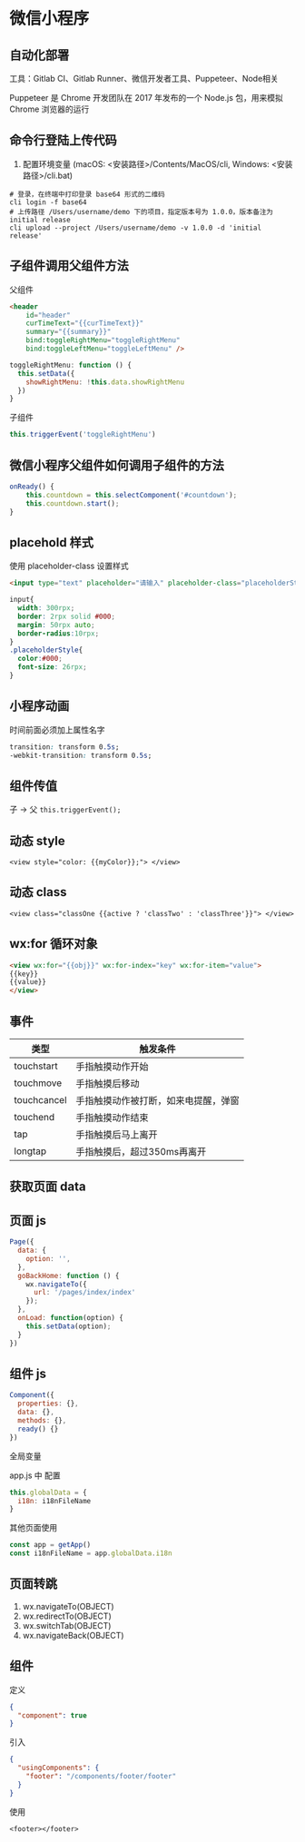 # 微信小程序

## 自动化部署

工具：Gitlab CI、Gitlab Runner、微信开发者工具、Puppeteer、Node相关

Puppeteer 是 Chrome 开发团队在 2017 年发布的一个 Node.js 包，用来模拟 Chrome 浏览器的运行

## 命令行登陆上传代码

1. 配置环境变量 (macOS: <安装路径>/Contents/MacOS/cli, Windows: <安装路径>/cli.bat)

```shell
# 登录，在终端中打印登录 base64 形式的二维码
cli login -f base64 
# 上传路径 /Users/username/demo 下的项目，指定版本号为 1.0.0，版本备注为 initial release
cli upload --project /Users/username/demo -v 1.0.0 -d 'initial release'
```

## 子组件调用父组件方法

父组件
```html
<header
    id="header"
    curTimeText="{{curTimeText}}"
    summary="{{summary}}"
    bind:toggleRightMenu="toggleRightMenu"
    bind:toggleLeftMenu="toggleLeftMenu" />
```
```js
toggleRightMenu: function () {
  this.setData({
    showRightMenu: !this.data.showRightMenu
  })
}
```

子组件

```js
this.triggerEvent('toggleRightMenu')
```

## 微信小程序父组件如何调用子组件的方法

```js
onReady() {
    this.countdown = this.selectComponent('#countdown');
    this.countdown.start();
}
```

## placehold 样式

使用 placeholder-class 设置样式

```html
<input type="text" placeholder="请输入" placeholder-class="placeholderStyle"></input>
```

```css
input{
  width: 300rpx;
  border: 2rpx solid #000;
  margin: 50rpx auto;
  border-radius:10rpx; 
}
.placeholderStyle{
  color:#000;
  font-size: 26rpx;
}
```

## 小程序动画

时间前面必须加上属性名字

```css
transition: transform 0.5s;
-webkit-transition: transform 0.5s;
```

## 组件传值

子 -> 父 `this.triggerEvent();`

## 动态 style

`<view style="color: {{myColor}};"> </view>`

## 动态 class

`<view class="classOne {{active ? 'classTwo' : 'classThree'}}"> </view>`

## wx:for 循环对象

```html
<view wx:for="{{obj}}" wx:for-index="key" wx:for-item="value">
{{key}}
{{value}}
</view>
```

## 事件

|类型	|触发条件|
|--|--|
|touchstart | 手指触摸动作开始 |
|touchmove | 手指触摸后移动 |
|touchcancel | 手指触摸动作被打断，如来电提醒，弹窗 |
|touchend | 手指触摸动作结束 |
|tap | 手指触摸后马上离开 |
|longtap | 手指触摸后，超过350ms再离开 |


## 获取页面 data

## 页面 js

```js
Page({
  data: {
    option: '',
  },
  goBackHome: function () {
    wx.navigateTo({
      url: '/pages/index/index'
    });
  },
  onLoad: function(option) {
    this.setData(option);
  }
})
```

## 组件 js

```js
Component({
  properties: {},
  data: {},
  methods: {},
  ready() {}
})
```

全局变量

app.js 中 配置

```js
this.globalData = {
  i18n: i18nFileName
}
```

其他页面使用

```js
const app = getApp()
const i18nFileName = app.globalData.i18n
```

## 页面转跳

1. wx.navigateTo(OBJECT)
2. wx.redirectTo(OBJECT)
3. wx.switchTab(OBJECT)
4. wx.navigateBack(OBJECT)

## 组件

定义

```json
{
  "component": true
}
```

引入

```json
{
  "usingComponents": {
    "footer": "/components/footer/footer"
  }
}
```

使用

`<footer></footer>`


